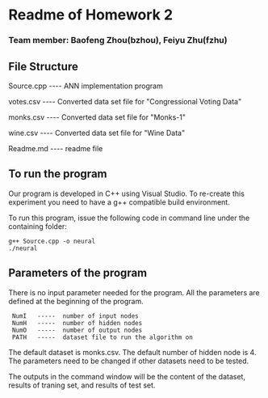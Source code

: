 # Readme of Homework 2

### Team member: Baofeng Zhou(bzhou), Feiyu Zhu(fzhu)

## File Structure
Source.cpp   ---- ANN implementation program

votes.csv ---- Converted data set file for "Congressional Voting Data"

monks.csv ---- Converted data set file for "Monks-1"

wine.csv  ---- Converted data set file for "Wine Data"

Readme.md  ---- readme file


## To run the program
Our program is developed in C++ using Visual Studio. To re-create this experiment you need to have a g++ compatible build environment.

To run this program, issue the following code in command line under the containing folder:
```
g++ Source.cpp -o neural
./neural
```

## Parameters of the program
There is no input parameter needed for the program. 
All the parameters are defined at the beginning of the program.
```
 NumI	-----  number of input nodes
 NumH	-----  number of hidden nodes
 NumO	-----  number of output nodes
 PATH   -----  dataset file to run the algorithm on
```
The default dataset is monks.csv. 
The default number of hidden node is 4.
The parameters need to be changed if other datasets need to be tested.

The outputs in the command window will be the content of the dataset, results of traning set, and results of test set.
